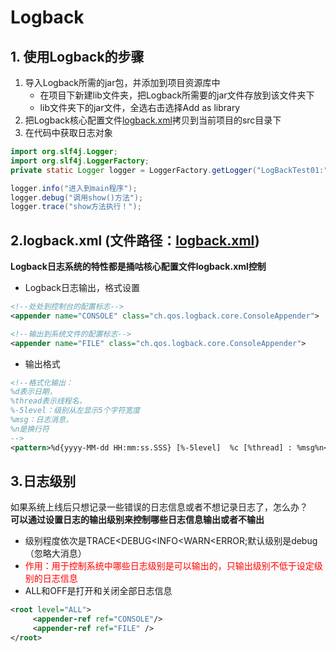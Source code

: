 # Logback

## 1. 使用Logback的步骤
1. 导入Logback所需的jar包，并添加到项目资源库中
   * 在项目下新建lib文件夹，把Logback所需要的jar文件存放到该文件夹下
   * lib文件夹下的jar文件，全选右击选择Add as library
2. 把Logback核心配置文件[logback.xml](../logback.xml)拷贝到当前项目的src目录下
3. 在代码中获取日志对象
```java
import org.slf4j.Logger;
import org.slf4j.LoggerFactory;
private static Logger logger = LoggerFactory.getLogger("LogBackTest01:");

logger.info("进入到main程序");
logger.debug("调用show()方法");
logger.trace("show方法执行！");
```

## 2.logback.xml (文件路径：[logback.xml](../logback.xml))
**Logback日志系统的特性都是捅咕核心配置文件logback.xml控制**  
* Logback日志输出，格式设置
```xml
<!--处处到控制台的配置标志-->
<appender name="CONSOLE" class="ch.qos.logback.core.ConsoleAppender">

<!--输出到系统文件的配置标志-->
<appender name="FILE" class="ch.qos.logback.core.ConsoleAppender">
```
* 输出格式
```xml
<!--格式化输出：
%d表示日期，
%thread表示线程名，
%-5level：级别从左显示5个字符宽度
%msg：日志消息，
%n是换行符
-->
<pattern>%d{yyyy-MM-dd HH:mm:ss.SSS} [%-5level]  %c [%thread] : %msg%n</pattern>
```

## 3.日志级别
如果系统上线后只想记录一些错误的日志信息或者不想记录日志了，怎么办？  
**可以通过设置日志的输出级别来控制哪些日志信息输出或者不输出**
* 级别程度依次是TRACE<DEBUG<INFO<WARN<ERROR;默认级别是debug（忽略大消息）
* <span style="color:red">作用：用于控制系统中哪些日志级别是可以输出的，只输出级别不低于设定级别的日志信息</span>
* ALL和OFF是打开和关闭全部日志信息
```xml
<root level="ALL">
     <appender-ref ref="CONSOLE"/>
     <appender-ref ref="FILE" />
</root>
```
